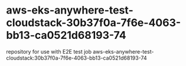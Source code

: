 # aws-eks-anywhere-test-cloudstack-30b37f0a-7f6e-4063-bb13-ca0521d68193-74
repository for use with E2E test job aws-eks-anywhere-test-cloudstack:30b37f0a-7f6e-4063-bb13-ca0521d68193-74
